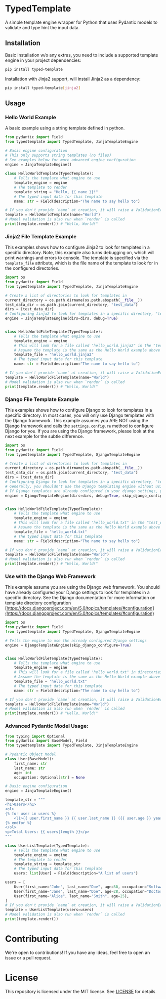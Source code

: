 # TypedTemplate

A simple template engine wrapper for Python that uses Pydantic models to validate and type hint the input data.

## Installation

Basic installation w/o any extras, you need to include a supported template engine in your project dependencies:
```bash
pip install typed-template
```

Installation with Jinja2 support, will install Jinja2 as a dependency:
```bash
pip install typed-template[jinja2]
```


## Usage

### Hello World Example

A basic example using a string template defined in python.

```python
from pydantic import Field
from typedtemplate import TypedTemplate, JinjaTemplateEngine

# Basic engine configuration
# This only supports string templates (no files)
# See examples below for more advanced engine configuration
engine = JinjaTemplateEngine()
    
class HelloWorldTemplate(TypedTemplate):
    # Tells the template what engine to use
    template_engine = engine
    # The template to render
    template_string = "Hello, {{ name }}!"
    # The typed input data for this template
    name: str = Field(description="The name to say hello to")

# If you don't provide `name` at creation, it will raise a ValidationError
template = HelloWorldTemplate(name="World")
# Model validation is also run when `render` is called
print(template.render()) # "Hello, World!"
```

### Jinja2 File Template Example

This examples shows how to configure Jinja2 to look for templates in a specific directory.
Note, this example also turns debugging on, which will print warnings and errors to console.
The template is specified via the `template_file` attribute, which is the file name of the template to look for in the configured directories.

```python
import os
from pydantic import Field
from typedtemplate import TypedTemplate, JinjaTemplateEngine

# Create a list of directories to look for templates in
current_directory = os.path.dirname(os.path.abspath(__file__))
test_data_dir = os.path.join(current_directory, "test_data")
dirs = [test_data_dir]
# Configuring Jinja2 to look for templates in a specific directory, "test_data" in this case
engine = JinjaTemplateEngine(dirs=dirs, debug=True)


class HelloWorldFileTemplate(TypedTemplate):
    # Tells the template what engine to use
    template_engine = engine
    # This will look for a file called "hello_world.jinja2" in the "test_data" directory
    # Assume the template is the same as the Hello World example above
    template_file = "hello_world.jinja2"
    # The typed input data for this template
    name: str = Field(description="The name to say hello to")

# If you don't provide `name` at creation, it will raise a ValidationError
template = HelloWorldFileTemplate(name="World")
# Model validation is also run when `render` is called
print(template.render()) # "Hello, World!"
```

### Django File Template Example

This examples shows how to configure Django to look for templates in a specific directory.
In most cases, you will only use Django templates with the Django framework. 
This example assumes you ARE NOT using the Django framework and calls the `settings.configure` method to configure Django for you.
If you are using the Django framework, please look at the next example for the subtle difference.

```python
import os
from pydantic import Field
from typedtemplate import TypedTemplate, DjangoTemplateEngine

# Create a list of directories to look for templates in
current_directory = os.path.dirname(os.path.abspath(__file__))
test_data_dir = os.path.join(current_directory, "test_data")
dirs = [test_data_dir]
# Configuring Django to look for templates in a specific directory, "test_data" in this case
# Generally, you shouldn't use the Django templating engine without using the Django framework
# If Django templates are already configured in your django settings, you can drop the `dirs` parameter and set `skip_django_configure` to `True`
engine = DjangoTemplateEngine(dirs=dirs, debug=True, skip_django_configure=False)


class HelloWorldFileTemplate(TypedTemplate):
    # Tells the template what engine to use
    template_engine = engine
    # This will look for a file called "hello_world.txt" in the "test_data" directory
    # Assume the template is the same as the Hello World example above
    template_file = "hello_world.txt"
    # The typed input data for this template
    name: str = Field(description="The name to say hello to")

# If you don't provide `name` at creation, it will raise a ValidationError
template = HelloWorldFileTemplate(name="World")
# Model validation is also run when `render` is called
print(template.render()) # "Hello, World!"
```

### Use with the Django Web Framework
This example assume you are using the Django web framework.
You should have already configured your Django settings to look for templates in a specific directory.
See the Django documentation for more information on template directory configuration [https://docs.djangoproject.com/en/5.0/topics/templates/#configuration](https://docs.djangoproject.com/en/5.0/topics/templates/#configuration)

```python
import os
from pydantic import Field
from typedtemplate import TypedTemplate, DjangoTemplateEngine

# Tells the engine to use the already configured Django settings
engine = DjangoTemplateEngine(skip_django_configure=True)


class HelloWorldFileTemplate(TypedTemplate):
    # Tells the template what engine to use
    template_engine = engine
    # This will look for a file called "hello_world.txt" in directories configured in your Django settings
    # Assume the template is the same as the Hello World example above
    template_file = "hello_world.txt"
    # The typed input data for this template
    name: str = Field(description="The name to say hello to")

# If you don't provide `name` at creation, it will raise a ValidationError
template = HelloWorldFileTemplate(name="World")
# Model validation is also run when `render` is called
print(template.render()) # "Hello, World!"
```


### Advanced Pydantic Model Usage:

```python
from typing import Optional
from pydantic import BaseModel, Field
from typedtemplate import TypedTemplate, JinjaTemplateEngine

# Pydantic Object Model
class User(BaseModel):
    first_name: str
    last_name: str
    age: int
    occupation: Optional[str] = None

# Basic engine configuration
engine = JinjaTemplateEngine()

template_str = """
<h1>Users</h1>
<ol>
{% for user in users %}
    <li>{{ user.first_name }} {{ user.last_name }} ({{ user.age }} years old){% if user.occupation %}: {{ user.occupation }}{% endif %}</li>
{% endfor %}
</ol>
<p>Total Users: {{ users|length }}</p>
"""
    
class UserListTemplate(TypedTemplate):
    # Tells the template what engine to use
    template_engine = engine
    # The template to render
    template_string = template_str
    # The typed input data for this template
    users: list[User] = Field(description="A list of users")

users = [
    User(first_name="John", last_name="Doe", age=30, occupation="Software Engineer"),
    User(first_name="Jane", last_name="Doe", age=28, occupation="Doctor"),
    User(first_name="Alice", last_name="Smith", age=25),
]
# If you don't provide `name` at creation, it will raise a ValidationError
template = UserListTemplate(users=users)
# Model validation is also run when `render` is called
print(template.render())
```

# Contributing

We're open to contributions! If you have any ideas, feel free to open an issue or a pull request.

# License

This repository is licensed under the MIT license. See [LICENSE](LICENSE) for details.
